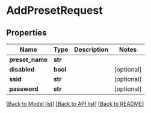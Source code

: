 # AddPresetRequest


## Properties
Name | Type | Description | Notes
------------ | ------------- | ------------- | -------------
**preset_name** | **str** |  | 
**disabled** | **bool** |  | [optional] 
**ssid** | **str** |  | [optional] 
**password** | **str** |  | [optional] 

[[Back to Model list]](../README.md#documentation-for-models) [[Back to API list]](../README.md#documentation-for-api-endpoints) [[Back to README]](../README.md)


